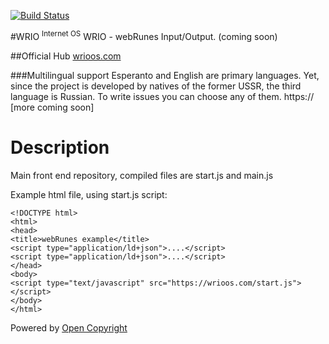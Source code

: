 [![Build Status](https://travis-ci.org/webRunes/WRIO-InternetOS.svg?branch=master)](https://travis-ci.org/webRunes/WRIO-InternetOS)

#WRIO <sup>Internet OS</sup>
WRIO - webRunes Input/Output.
(coming soon)


##Official Hub
[wrioos.com](https://wrioos.com)

###Multilingual support
Esperanto and English are primary languages. Yet, since the project is developed by natives of the former USSR, the third language is Russian. To write issues you can choose any of them.
https://
[more coming soon]

# Description

Main front end repository, compiled files are start.js and main.js 

Example html file, using start.js script:
```
<!DOCTYPE html>
<html>
<head>
<title>webRunes example</title>
<script type="application/ld+json">....</script>
<script type="application/ld+json">....</script>
</head>
<body>
<script type="text/javascript" src="https://wrioos.com/start.js"></script>
</body>
</html>
```

Powered by [Open Copyright](https://opencopyright.wrioos.com)
